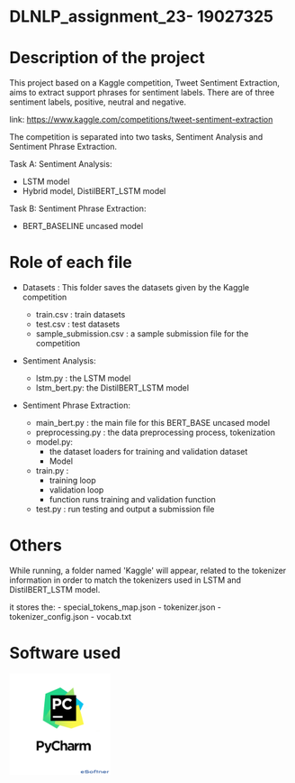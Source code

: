 # DLNLP_assignment_23- 19027325

# Description of the project
This project based on a Kaggle competition, Tweet Sentiment Extraction, aims to extract support phrases for sentiment 
labels. There are of three sentiment labels, positive, neutral and negative.

link: https://www.kaggle.com/competitions/tweet-sentiment-extraction

The competition is separated into two tasks, Sentiment Analysis and Sentiment Phrase Extraction.

Task A: Sentiment Analysis: 

  - LSTM model 
  - Hybrid model, DistilBERT_LSTM model

Task B: Sentiment Phrase Extraction:

  - BERT_BASELINE uncased model

# Role of each file

  - Datasets : This folder saves the datasets given by the Kaggle competition
    - train.csv : train datasets
    - test.csv : test datasets
    - sample_submission.csv : a sample submission file for the competition


  - Sentiment Analysis:
    - lstm.py : the LSTM model
    - lstm_bert.py: the DistilBERT_LSTM model

  - Sentiment Phrase Extraction:
    - main_bert.py : the main file for this BERT_BASE uncased model
    - preprocessing.py : the data preprocessing process, tokenization
    - model.py: 
      - the dataset loaders for training and validation dataset
      - Model
    - train.py :
      - training loop
      - validation loop
      - function runs training and validation function
    - test.py : run testing and output a submission file

# Others
While running, a folder named 'Kaggle' will appear, related to the tokenizer information in order to match the tokenizers
used in LSTM and DistilBERT_LSTM model.

it stores the:
    - special_tokens_map.json
    - tokenizer.json
    - tokenizer_config.json
    - vocab.txt

# Software used
<img src="https://github.com/mujiexu2/DLNLP_assignment_23/blob/main/pycharm.png" width="180" height="180">
